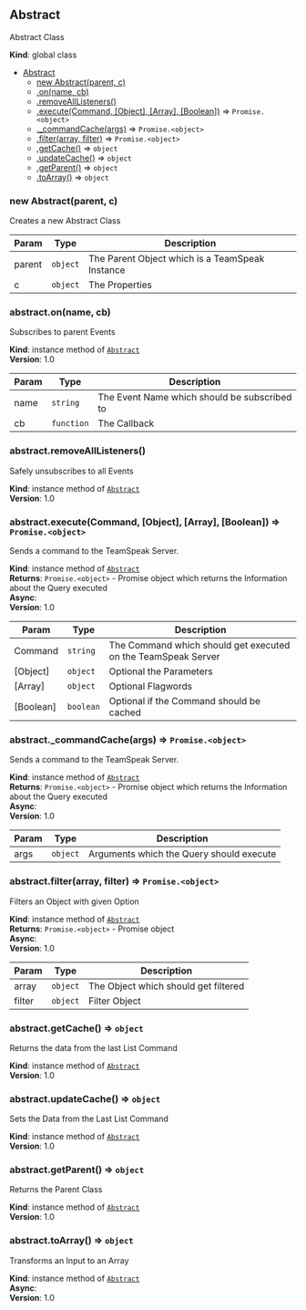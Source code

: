 <a name="Abstract"></a>

## Abstract
Abstract Class

**Kind**: global class  

* [Abstract](#Abstract)
    * [new Abstract(parent, c)](#new_Abstract_new)
    * [.on(name, cb)](#Abstract+on)
    * [.removeAllListeners()](#Abstract+removeAllListeners)
    * [.execute(Command, [Object], [Array], [Boolean])](#Abstract+execute) ⇒ <code>Promise.&lt;object&gt;</code>
    * [._commandCache(args)](#Abstract+_commandCache) ⇒ <code>Promise.&lt;object&gt;</code>
    * [.filter(array, filter)](#Abstract+filter) ⇒ <code>Promise.&lt;object&gt;</code>
    * [.getCache()](#Abstract+getCache) ⇒ <code>object</code>
    * [.updateCache()](#Abstract+updateCache) ⇒ <code>object</code>
    * [.getParent()](#Abstract+getParent) ⇒ <code>object</code>
    * [.toArray()](#Abstract+toArray) ⇒ <code>object</code>

<a name="new_Abstract_new"></a>

### new Abstract(parent, c)
Creates a new Abstract Class


| Param | Type | Description |
| --- | --- | --- |
| parent | <code>object</code> | The Parent Object which is a TeamSpeak Instance |
| c | <code>object</code> | The Properties |

<a name="Abstract+on"></a>

### abstract.on(name, cb)
Subscribes to parent Events

**Kind**: instance method of [<code>Abstract</code>](#Abstract)  
**Version**: 1.0  

| Param | Type | Description |
| --- | --- | --- |
| name | <code>string</code> | The Event Name which should be subscribed to |
| cb | <code>function</code> | The Callback |

<a name="Abstract+removeAllListeners"></a>

### abstract.removeAllListeners()
Safely unsubscribes to all Events

**Kind**: instance method of [<code>Abstract</code>](#Abstract)  
**Version**: 1.0  
<a name="Abstract+execute"></a>

### abstract.execute(Command, [Object], [Array], [Boolean]) ⇒ <code>Promise.&lt;object&gt;</code>
Sends a command to the TeamSpeak Server.

**Kind**: instance method of [<code>Abstract</code>](#Abstract)  
**Returns**: <code>Promise.&lt;object&gt;</code> - Promise object which returns the Information about the Query executed  
**Async**:   
**Version**: 1.0  

| Param | Type | Description |
| --- | --- | --- |
| Command | <code>string</code> | The Command which should get executed on the TeamSpeak Server |
| [Object] | <code>object</code> | Optional the Parameters |
| [Array] | <code>object</code> | Optional Flagwords |
| [Boolean] | <code>boolean</code> | Optional if the Command should be cached |

<a name="Abstract+_commandCache"></a>

### abstract._commandCache(args) ⇒ <code>Promise.&lt;object&gt;</code>
Sends a command to the TeamSpeak Server.

**Kind**: instance method of [<code>Abstract</code>](#Abstract)  
**Returns**: <code>Promise.&lt;object&gt;</code> - Promise object which returns the Information about the Query executed  
**Async**:   
**Version**: 1.0  

| Param | Type | Description |
| --- | --- | --- |
| args | <code>object</code> | Arguments which the Query should execute |

<a name="Abstract+filter"></a>

### abstract.filter(array, filter) ⇒ <code>Promise.&lt;object&gt;</code>
Filters an Object with given Option

**Kind**: instance method of [<code>Abstract</code>](#Abstract)  
**Returns**: <code>Promise.&lt;object&gt;</code> - Promise object  
**Async**:   
**Version**: 1.0  

| Param | Type | Description |
| --- | --- | --- |
| array | <code>object</code> | The Object which should get filtered |
| filter | <code>object</code> | Filter Object |

<a name="Abstract+getCache"></a>

### abstract.getCache() ⇒ <code>object</code>
Returns the data from the last List Command

**Kind**: instance method of [<code>Abstract</code>](#Abstract)  
**Version**: 1.0  
<a name="Abstract+updateCache"></a>

### abstract.updateCache() ⇒ <code>object</code>
Sets the Data from the Last List Command

**Kind**: instance method of [<code>Abstract</code>](#Abstract)  
**Version**: 1.0  
<a name="Abstract+getParent"></a>

### abstract.getParent() ⇒ <code>object</code>
Returns the Parent Class

**Kind**: instance method of [<code>Abstract</code>](#Abstract)  
**Version**: 1.0  
<a name="Abstract+toArray"></a>

### abstract.toArray() ⇒ <code>object</code>
Transforms an Input to an Array

**Kind**: instance method of [<code>Abstract</code>](#Abstract)  
**Async**:   
**Version**: 1.0  
